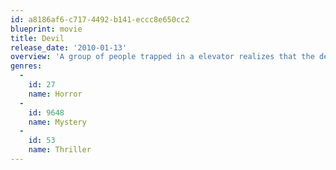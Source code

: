 ```yaml
---
id: a8186af6-c717-4492-b141-eccc8e650cc2
blueprint: movie
title: Devil
release_date: '2010-01-13'
overview: 'A group of people trapped in a elevator realizes that the devil is among them.'
genres:
  -
    id: 27
    name: Horror
  -
    id: 9648
    name: Mystery
  -
    id: 53
    name: Thriller
---
```


